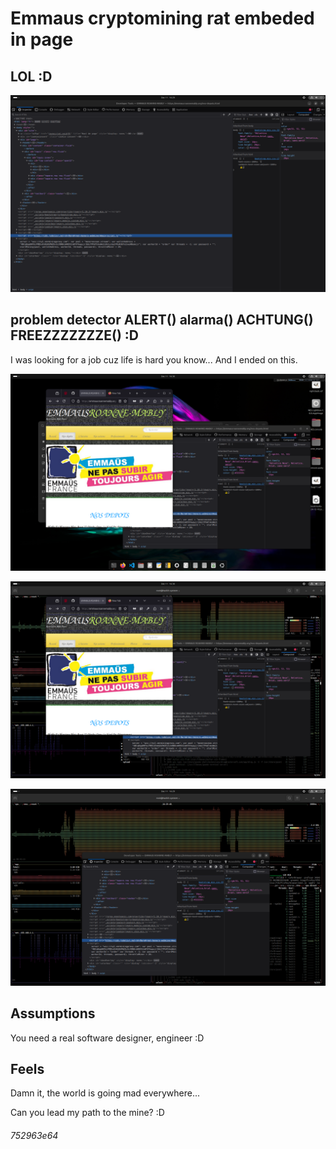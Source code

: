 # Emmaus cryptomining rat embeded in page 

## LOL :D

![OKLM](./img/oh-you-mean-smile.png)

## problem detector ALERT() alarma() ACHTUNG() FREEZZZZZZZE() :D

I was looking for a job cuz life is hard you know... And I ended on this.

![OKLM](./img/oh-you-mean-smile1.png)

![OKLM](./img/oh-you-mean-smile2.png)

![OKLM](./img/oh-you-mean-smile3.png)

## Assumptions

You need a real software designer, engineer :D

## Feels

Damn it, the world is going mad everywhere...

Can you lead my path to the mine? :D

###### 752963e64
